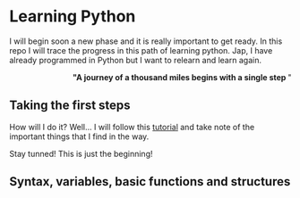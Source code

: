 # Learning Python

I will begin soon a new phase and it is really important to get ready. In this repo I will trace the progress in this path of learning python. Jap, I have already programmed in Python but I want to relearn and learn again. 



<p style="text-align:right;"><b> "A journey of a thousand miles begins with a single step </b>"</p>


## Taking the first steps 

How will I do it? Well... I will follow this [tutorial](https://www.youtube.com/watch?v=rfscVS0vtbw) and take note of the important things that I find in the way. 

Stay tunned! This is just the beginning!

## Syntax, variables, basic functions and structures



